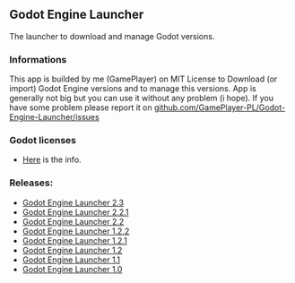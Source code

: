 ## Godot Engine Launcher

The launcher to download and manage Godot versions.

### Informations

This app is builded by me (GamePlayer) on MIT License to Download (or import) Godot Engine versions and to manage this versions. App is generally not big but you can use it without any problem (i hope). If you have some problem please report it on [github.com/GamePlayer-PL/Godot-Engine-Launcher/issues](url)

### Godot licenses

 - [Here](./licenses/godot) is the info.

### Releases:
 - [Godot Engine Launcher 2.3](https://github.com/GamePlayer-PL/Godot-Engine-Launcher/releases/tag/2.3)
 - [Godot Engine Launcher 2.2.1](https://github.com/GamePlayer-PL/Godot-Engine-Launcher/releases/tag/2.2.1)
 - [Godot Engine Launcher 2.2](https://github.com/GamePlayer-PL/Godot-Engine-Launcher/releases/tag/2.2)
 - [Godot Engine Launcher 1.2.2](https://github.com/GamePlayer-PL/Godot-Engine-Launcher/releases/tag/1.2.2)
 - [Godot Engine Launcher 1.2.1](https://github.com/GamePlayer-PL/Godot-Engine-Launcher/releases/tag/1.2.1)
 - [Godot Engine Launcher 1.2](https://github.com/GamePlayer-PL/Godot-Engine-Launcher/releases/tag/1.2)
 - [Godot Engine Launcher 1.1](https://github.com/GamePlayer-PL/Godot-Engine-Launcher/releases/tag/1.1)
 - [Godot Engine Launcher 1.0](https://github.com/GamePlayer-PL/Godot-Engine-Launcher/releases/tag/1.0)
